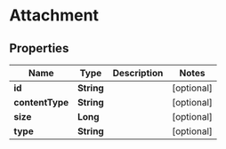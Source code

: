 
# Attachment

## Properties
Name | Type | Description | Notes
------------ | ------------- | ------------- | -------------
**id** | **String** |  |  [optional]
**contentType** | **String** |  |  [optional]
**size** | **Long** |  |  [optional]
**type** | **String** |  |  [optional]



